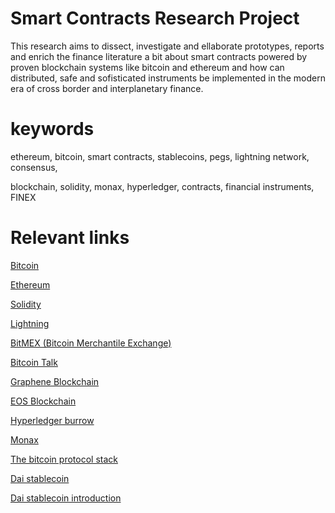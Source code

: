 # Smart Contracts Research Project

This research aims to dissect, investigate and ellaborate prototypes,
reports and enrich the finance literature a bit about smart contracts
powered by proven blockchain systems like bitcoin and ethereum and how
can distributed, safe and sofisticated instruments be implemented in
the modern era of cross border and interplanetary finance.

keywords
===
ethereum, bitcoin, smart contracts, stablecoins, pegs, lightning network, consensus,

blockchain, solidity, monax, hyperledger, contracts, financial instruments, FINEX

Relevant links
===

[Bitcoin](https://github.com/bitcoin)

[Ethereum](https://github.com/ethereum)

[Solidity](https://github.com/ethereum/solidity)

[Lightning](https://github.com/lightningnetwork/lnd)

[BitMEX (Bitcoin Merchantile Exchange)](bitmex.com/app/)

[Bitcoin Talk](bitcointalk.org)

[Graphene Blockchain](https://github.com/0xae/graphene)

[EOS Blockchain](https://github.com/EOSIO/eos)

[Hyperledger burrow](https://github.com/hyperledger/burrow)

[Monax](https://github.com/monax/monax)

[The bitcoin protocol stack](https://medium.com/@melik_87377/lightning-network-enables-unicast-transactions-in-bitcoin-lightning-is-bitcoins-tcp-ip-stack-8ec1d42c14f5)

[Dai stablecoin](https://makerdao.com/)

[Dai stablecoin introduction](https://medium.com/@james_3093/the-dai-stablecoin-is-a-game-changer-for-ethereum-and-the-entire-cryptocurrency-ecosystem-13fb412d1e75)

